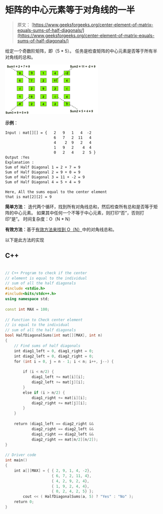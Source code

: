 # 矩阵的中心元素等于对角线的一半

> 原文： [https://www.geeksforgeeks.org/center-element-of-matrix-equals-sums-of-half-diagonals/](https://www.geeksforgeeks.org/center-element-of-matrix-equals-sums-of-half-diagonals/)

给定一个奇数阶矩阵，即（5 * 5）。 任务是检查矩阵的中心元素是否等于所有半对角线的总和。

![](img/768ffc6b905c758cf406b1a20e4af7c5.png)

**示例**：

```
Input : mat[][] = {   2   9   1   4  -2
                      6   7   2  11   4
                      4    2  9   2   4
                      1   9   2    4  4
                      0   2   4    2  5 } 
Output :Yes
Explanation : 
Sum of Half Diagonal 1 = 2 + 7 = 9
Sum of Half Diagonal 2 = 9 + 0 = 9
Sum of Half Diagonal 3 = 11 + -2 = 9
Sum of Half Diagonal 4 = 5 + 4 = 9

Here, All the sums equal to the center element
that is mat[2][2] = 9

```



**简单方法**：
迭代两个循环，找到所有对角线总和，然后检查所有总和是否等于矩阵的中心元素。 如果其中任何一个不等于中心元素，则打印“否”，否则打印“是”。
时间复杂度：O（N * N）

**有效方法**：基于[有效方法来找到 O（N）](https://www.geeksforgeeks.org/efficiently-compute-sums-of-diagonals-of-a-matrix/)中的对角线总和。

以下是此方法的实现

## C++ 

```cpp

// C++ Program to check if the center 
// element is equal to the individual  
// sum of all the half diagonals 
#include <stdio.h> 
#include<bits/stdc++.h> 
using namespace std; 

const int MAX = 100; 

// Function to Check center element  
// is equal to the individual  
// sum of all the half diagonals 
bool HalfDiagonalSums(int mat[][MAX], int n) 
{     
    // Find sums of half diagonals 
    int diag1_left = 0, diag1_right = 0; 
    int diag2_left = 0, diag2_right = 0;     
    for (int i = 0, j = n - 1; i < n; i++, j--) { 

        if (i < n/2) { 
            diag1_left += mat[i][i]; 
            diag2_left += mat[j][i];            
        } 
        else if (i > n/2) { 
            diag1_right += mat[i][i]; 
            diag2_right += mat[j][i];            
        } 
    } 

    return (diag1_left == diag2_right &&  
            diag2_right == diag2_left && 
            diag1_right == diag2_left && 
            diag2_right == mat[n/2][n/2]); 
} 

// Driver code 
int main() 
{ 
    int a[][MAX] = { { 2, 9, 1, 4, -2}, 
                     { 6, 7, 2, 11, 4},  
                     { 4, 2, 9, 2, 4}, 
                     { 1, 9, 2, 4, 4}, 
                     { 0, 2, 4, 2, 5} }; 
        cout << ( HalfDiagonalSums(a, 5) ? "Yes" : "No" ); 
    return 0; 
} 

```